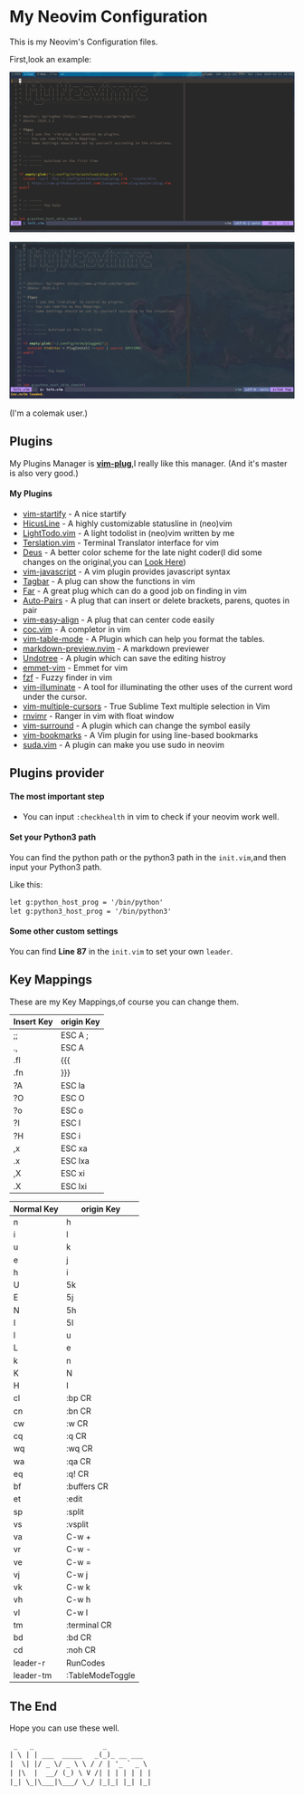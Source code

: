 # My Neovim Configuration

This is my Neovim's Configuration files.

First,look an example:

![TheExample](./demo.png)

![Example](./demo2.png)

(I'm a colemak user.)

## Plugins

My Plugins Manager is **[vim-plug](https://github.com/junegunn/vim-plug)**,I really like this manager. (And it's master is also very good.)

#### My Plugins

- [vim-startify](https://github.com/mhinz/vim-startify) - A nice startify
- [HicusLine](https://github.com/Styadev/HicusLine) - A highly customizable statusline in (neo)vim
- [LightTodo.vim](https://github.com/SpringHan/lightTodo.vim) - A light todolist in (neo)vim written by me
- [Terslation.vim](https://github.com/SpringHan/Terslation.vim) - Terminal Translator interface for vim
- [Deus](https://github.com/ajmwagar/vim-deus) - A better color scheme for the late night coder(I did some changes on the original,you can [Look Here](https://github.com/SpringHan/vim-deus))
- [vim-javascript](https://github.com/pangloss/vim-javascript) - A vim plugin provides javascript syntax
- [Tagbar](https://github.com/majutsushi/tagbar) - A plug can show the functions in vim
- [Far](https://github.com/brooth/far.vim) - A great plug which can do a good job on finding in vim
- [Auto-Pairs](https://github.com/jiangmiao/auto-pairs) - A plug that can insert or delete brackets, parens, quotes in pair
- [vim-easy-align](https://github.com/junegunn/vim-easy-align) - A plug that can center code easily
- [coc.vim](https://github.com/neoclide/coc.vim) - A completor in vim
- [vim-table-mode](https://github.com/dhruvasagar/vim-table-mode) - A Plugin which can help you format the tables.
- [markdown-preview.nvim](https://github.com/iamcco/markdown-preview.nvim) - A markdown previewer
- [Undotree](https://github.com/mbbill/undotree) - A plugin which can save the editing histroy
- [emmet-vim](https://github.com/mattn/emmet-vim) - Emmet for vim
- [fzf](https://github.com/junegunn/fzf) - Fuzzy finder in vim
- [vim-illuminate](https://github.com/RRethy/vim-illuminate) - A tool for illuminating the other uses of the current word under the cursor.
- [vim-multiple-cursors](https://github.com/terryma/vim-multiple-cursors) - True Sublime Text multiple selection in Vim
- [rnvimr](https://github.com/kevinhwang91/rnvimr) - Ranger in vim with float window
- [vim-surround](https://github.com/tpope/vim-surround) - A plugin which can change the symbol easily
- [vim-bookmarks](https://github.com/MattesGroeger/vim-bookmarks) - A Vim plugin for using line-based bookmarks
- [suda.vim](https://github.com/lambdalisue/suda.vim) - A plugin can make you use sudo in neovim


## Plugins provider

#### The most important step

- You can input `:checkhealth` in vim to check if your neovim work well.

#### Set your Python3 path

You can find the python path or the python3 path in the `init.vim`,and then input your Python3 path.

Like this:
```vim
let g:python_host_prog = '/bin/python'
let g:python3_host_prog = '/bin/python3'
```

#### Some other custom settings

You can find __Line 87__ in the `init.vim` to set your own `leader`.


## Key Mappings

These are my Key Mappings,of course you can change them.

| Insert Key | origin Key |
|------------|------------|
| ;;         | ESC A ;    |
| .,         | ESC A      |
| .fl        | {{{        |
| .fn        | }}}        |
| ?A         | ESC la     |
| ?O         | ESC O      |
| ?o         | ESC o      |
| ?I         | ESC I      |
| ?H         | ESC i      |
| ,x         | ESC xa     |
| .x         | ESC lxa    |
| ,X         | ESC xi     |
| .X         | ESC lxi    |

| Normal Key | origin Key       |
|------------|------------------|
| n          | h                |
| i          | l                |
| u          | k                |
| e          | j                |
| h          | i                |
| U          | 5k               |
| E          | 5j               |
| N          | 5h               |
| I          | 5l               |
| l          | u                |
| L          | e                |
| k          | n                |
| K          | N                |
| H          | I                |
| cl         | :bp CR           |
| cn         | :bn CR           |
| cw         | :w CR            |
| cq         | :q CR            |
| wq         | :wq CR           |
| wa         | :qa CR           |
| eq         | :q! CR           |
| bf         | :buffers CR      |
| et         | :edit            |
| sp         | :split           |
| vs         | :vsplit          |
| va         | C-w +            |
| vr         | C-w -            |
| ve         | C-w =            |
| vj         | C-w j            |
| vk         | C-w k            |
| vh         | C-w h            |
| vl         | C-w l            |
| tm         | :terminal CR     |
| bd         | :bd CR           |
| cd         | :noh CR          |
| leader-r   | RunCodes         |
| leader-tm  | :TableModeToggle |


## The End

Hope you can use these well.

```vim
 _   _                 _           
| \ | | ___  _____   _(_)_ __ ___  
|  \| |/ _ \/ _ \ \ / / | '_ ` _ \ 
| |\  |  __/ (_) \ V /| | | | | | |
|_| \_|\___|\___/ \_/ |_|_| |_| |_|
```
